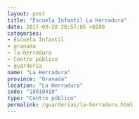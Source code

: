 ```yaml
---
layout: post
title: "Escuela Infantil La Herradura"
date: 2017-09-20 20:57:05 +0200
categories:
- Escuela Infantil
- granada
- la-herradura
- Centro público
- guarderia
name: "La Herradura"
province: "Granada"
location: "La Herradura"
code: "18010410"
type: "Centro público"
permalink: /guarderias/la-herradura.html
---
```

